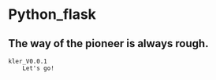 Python_flask
===============
The way of the pioneer is always rough.
-----------
	kler_V0.0.1
		Let's go!


